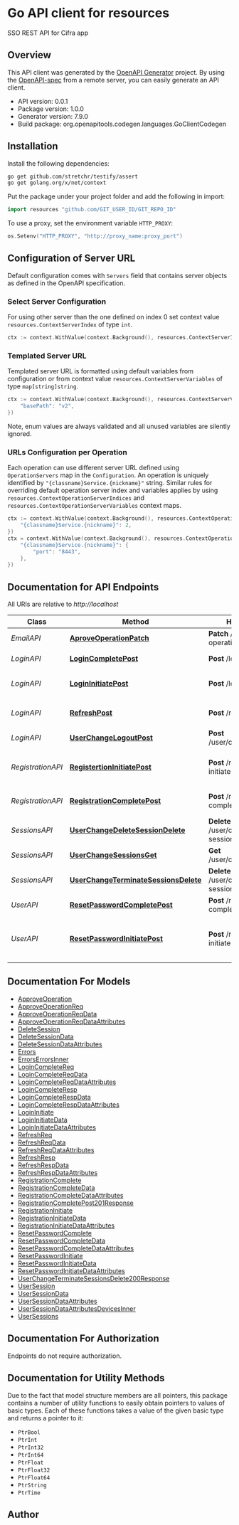 # Go API client for resources

SSO REST API for Cifra app

## Overview
This API client was generated by the [OpenAPI Generator](https://openapi-generator.tech) project.  By using the [OpenAPI-spec](https://www.openapis.org/) from a remote server, you can easily generate an API client.

- API version: 0.0.1
- Package version: 1.0.0
- Generator version: 7.9.0
- Build package: org.openapitools.codegen.languages.GoClientCodegen

## Installation

Install the following dependencies:

```sh
go get github.com/stretchr/testify/assert
go get golang.org/x/net/context
```

Put the package under your project folder and add the following in import:

```go
import resources "github.com/GIT_USER_ID/GIT_REPO_ID"
```

To use a proxy, set the environment variable `HTTP_PROXY`:

```go
os.Setenv("HTTP_PROXY", "http://proxy_name:proxy_port")
```

## Configuration of Server URL

Default configuration comes with `Servers` field that contains server objects as defined in the OpenAPI specification.

### Select Server Configuration

For using other server than the one defined on index 0 set context value `resources.ContextServerIndex` of type `int`.

```go
ctx := context.WithValue(context.Background(), resources.ContextServerIndex, 1)
```

### Templated Server URL

Templated server URL is formatted using default variables from configuration or from context value `resources.ContextServerVariables` of type `map[string]string`.

```go
ctx := context.WithValue(context.Background(), resources.ContextServerVariables, map[string]string{
	"basePath": "v2",
})
```

Note, enum values are always validated and all unused variables are silently ignored.

### URLs Configuration per Operation

Each operation can use different server URL defined using `OperationServers` map in the `Configuration`.
An operation is uniquely identified by `"{classname}Service.{nickname}"` string.
Similar rules for overriding default operation server index and variables applies by using `resources.ContextOperationServerIndices` and `resources.ContextOperationServerVariables` context maps.

```go
ctx := context.WithValue(context.Background(), resources.ContextOperationServerIndices, map[string]int{
	"{classname}Service.{nickname}": 2,
})
ctx = context.WithValue(context.Background(), resources.ContextOperationServerVariables, map[string]map[string]string{
	"{classname}Service.{nickname}": {
		"port": "8443",
	},
})
```

## Documentation for API Endpoints

All URIs are relative to *http://localhost*

Class | Method | HTTP request | Description
------------ | ------------- | ------------- | -------------
*EmailAPI* | [**AproveOperationPatch**](docs/EmailAPI.md#aproveoperationpatch) | **Patch** /aprove-operation | Approve operation
*LoginAPI* | [**LoginCompletePost**](docs/LoginAPI.md#logincompletepost) | **Post** /login-complete | Confirm login
*LoginAPI* | [**LoginInitiatePost**](docs/LoginAPI.md#logininitiatepost) | **Post** /login-initiate | Send a request to login
*LoginAPI* | [**RefreshPost**](docs/LoginAPI.md#refreshpost) | **Post** /refresh | Refresh Access Token
*LoginAPI* | [**UserChangeLogoutPost**](docs/LoginAPI.md#userchangelogoutpost) | **Post** /user/change/logout | Logout user
*RegistrationAPI* | [**RegistertionInitiatePost**](docs/RegistrationAPI.md#registertioninitiatepost) | **Post** /registertion-initiate | Send a request to register a new user
*RegistrationAPI* | [**RegistrationCompletePost**](docs/RegistrationAPI.md#registrationcompletepost) | **Post** /registration-complete | Confirm register a new user
*SessionsAPI* | [**UserChangeDeleteSessionDelete**](docs/SessionsAPI.md#userchangedeletesessiondelete) | **Delete** /user/change/delete-session | Delete the sessions
*SessionsAPI* | [**UserChangeSessionsGet**](docs/SessionsAPI.md#userchangesessionsget) | **Get** /user/change/sessions | Get user&#39;s session
*SessionsAPI* | [**UserChangeTerminateSessionsDelete**](docs/SessionsAPI.md#userchangeterminatesessionsdelete) | **Delete** /user/change/terminate-sessions | Terminate all sessions
*UserAPI* | [**ResetPasswordCompletePost**](docs/UserAPI.md#resetpasswordcompletepost) | **Post** /reset-password-complete | Reset password
*UserAPI* | [**ResetPasswordInitiatePost**](docs/UserAPI.md#resetpasswordinitiatepost) | **Post** /reset-password-initiate | Send a request to change user password


## Documentation For Models

 - [ApproveOperation](docs/ApproveOperation.md)
 - [ApproveOperationReq](docs/ApproveOperationReq.md)
 - [ApproveOperationReqData](docs/ApproveOperationReqData.md)
 - [ApproveOperationReqDataAttributes](docs/ApproveOperationReqDataAttributes.md)
 - [DeleteSession](docs/DeleteSession.md)
 - [DeleteSessionData](docs/DeleteSessionData.md)
 - [DeleteSessionDataAttributes](docs/DeleteSessionDataAttributes.md)
 - [Errors](docs/Errors.md)
 - [ErrorsErrorsInner](docs/ErrorsErrorsInner.md)
 - [LoginCompleteReq](docs/LoginCompleteReq.md)
 - [LoginCompleteReqData](docs/LoginCompleteReqData.md)
 - [LoginCompleteReqDataAttributes](docs/LoginCompleteReqDataAttributes.md)
 - [LoginCompleteResp](docs/LoginCompleteResp.md)
 - [LoginCompleteRespData](docs/LoginCompleteRespData.md)
 - [LoginCompleteRespDataAttributes](docs/LoginCompleteRespDataAttributes.md)
 - [LoginInitiate](docs/LoginInitiate.md)
 - [LoginInitiateData](docs/LoginInitiateData.md)
 - [LoginInitiateDataAttributes](docs/LoginInitiateDataAttributes.md)
 - [RefreshReq](docs/RefreshReq.md)
 - [RefreshReqData](docs/RefreshReqData.md)
 - [RefreshReqDataAttributes](docs/RefreshReqDataAttributes.md)
 - [RefreshResp](docs/RefreshResp.md)
 - [RefreshRespData](docs/RefreshRespData.md)
 - [RefreshRespDataAttributes](docs/RefreshRespDataAttributes.md)
 - [RegistrationComplete](docs/RegistrationComplete.md)
 - [RegistrationCompleteData](docs/RegistrationCompleteData.md)
 - [RegistrationCompleteDataAttributes](docs/RegistrationCompleteDataAttributes.md)
 - [RegistrationCompletePost201Response](docs/RegistrationCompletePost201Response.md)
 - [RegistrationInitiate](docs/RegistrationInitiate.md)
 - [RegistrationInitiateData](docs/RegistrationInitiateData.md)
 - [RegistrationInitiateDataAttributes](docs/RegistrationInitiateDataAttributes.md)
 - [ResetPasswordComplete](docs/ResetPasswordComplete.md)
 - [ResetPasswordCompleteData](docs/ResetPasswordCompleteData.md)
 - [ResetPasswordCompleteDataAttributes](docs/ResetPasswordCompleteDataAttributes.md)
 - [ResetPasswordInitiate](docs/ResetPasswordInitiate.md)
 - [ResetPasswordInitiateData](docs/ResetPasswordInitiateData.md)
 - [ResetPasswordInitiateDataAttributes](docs/ResetPasswordInitiateDataAttributes.md)
 - [UserChangeTerminateSessionsDelete200Response](docs/UserChangeTerminateSessionsDelete200Response.md)
 - [UserSession](docs/UserSession.md)
 - [UserSessionData](docs/UserSessionData.md)
 - [UserSessionDataAttributes](docs/UserSessionDataAttributes.md)
 - [UserSessionDataAttributesDevicesInner](docs/UserSessionDataAttributesDevicesInner.md)
 - [UserSessions](docs/UserSessions.md)


## Documentation For Authorization

Endpoints do not require authorization.


## Documentation for Utility Methods

Due to the fact that model structure members are all pointers, this package contains
a number of utility functions to easily obtain pointers to values of basic types.
Each of these functions takes a value of the given basic type and returns a pointer to it:

* `PtrBool`
* `PtrInt`
* `PtrInt32`
* `PtrInt64`
* `PtrFloat`
* `PtrFloat32`
* `PtrFloat64`
* `PtrString`
* `PtrTime`

## Author




